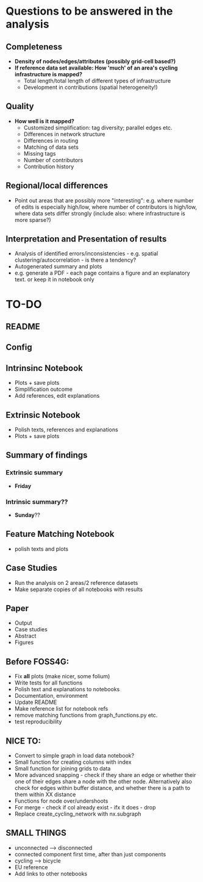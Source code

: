 # Questions to be answered in the analysis
## Completeness 
- **Density of nodes/edges/attributes (possibly grid-cell based?)**
- **If reference data set available: How 'much' of an area's cycling infrastructure is mapped?**
    - Total length/total length of different types of infrastructure
    - Development in contributions (spatial heterogeneity!)

## Quality
- **How well is it mapped?**
    - Customized simplification: tag diversity; parallel edges etc.
    - Differences in network structure
    - Differences in routing
    - Matching of data sets
    - Missing tags
    - Number of contributors
    - Contribution history

## Regional/local differences
- Point out areas that are possibly more "interesting": e.g. where number of edits is especially high/low, where number of contributors is high/low, where data sets differ strongly (include also: where infrastructure is more sparse?)


## Interpretation and Presentation of results
- Analysis of identified errors/inconsistencies - e.g. spatial clustering/autocorrelation - is there a tendency?
- Autogenerated summary and plots
- e.g. generate a PDF - each page contains a figure and an explanatory text. or keep it in notebook only

# TO-DO

## README

## Config

## Intrinsinc Notebook
- Plots + save plots 
- Simplification outcome
- Add references, edit explanations

## Extrinsic Notebook
- Polish texts, references and explanations 
- Plots + save plots

## Summary of findings
### Extrinsic summary
- **Friday**
### Intrinsic summary??
- **Sunday**??

## Feature Matching Notebook
- polish texts and plots

## Case Studies
- Run the analysis on 2 areas/2 reference datasets
- Make separate copies of all notebooks with results

## Paper
- Output
- Case studies
- Abstract
- Figures

## Before FOSS4G:
- Fix **all** plots (make nicer, some folium)
- Write tests for all functions
- Polish text and explanations to notebooks
- Documentation, environment
- Update README
- Make reference list for notebook refs
- remove matching functions from graph_functions.py etc.
- test reproducibility 

## NICE TO:
- Convert to simple graph in load data notebook?
- Small function for creating columns with index
- Small function for joining grids to data
- More advanced snapping - check if they share an edge or whether their one of their edges share a node with the other node. Alternatively also check for edges within buffer distance, and whether there is a path to them within XX distance
- Functions for node over/undershoots
- For merge - check if col already exist - ifx it does - drop
- Replace create_cycling_network with nx.subgraph

## SMALL THINGS
- unconnected --> disconnected
- connected component first time, after than just components
- cycling --> bicycle
- EU reference
- Add links to other notebooks